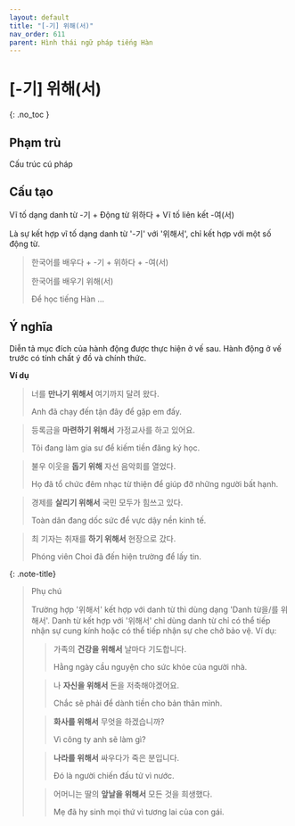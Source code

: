 ```yaml
---
layout: default
title: "[-기] 위해(서)"
nav_order: 611
parent: Hình thái ngữ pháp tiếng Hàn
---
```


# [-기] 위해(서)
{: .no_toc }

## Phạm trù

Cấu trúc cú pháp

## Cấu tạo

Vĩ tố dạng danh từ -기 + Động từ 위하다 + Vĩ tố liên kết -여(서)

Là sự kết hợp vĩ tố dạng danh từ '-기' với '위해서', chỉ kết hợp với một số động từ.

> 한국어를 배우다 + -기 + 위하다 + -여(서)
>
> 한국어를 배우기 위해(서)
>
> Để học tiếng Hàn ...

## Ý nghĩa

Diễn tả mục đích của hành động được thực hiện ở vế sau. Hành động ở vế trước có tính chất ý đồ và chính thức.

**Ví dụ**

> 너를 **만나기 위해서** 여기까지 달려 왔다.
>
> Anh đã chạy đến tận đây để gặp em đấy.

> 등록금을 **마련하기 위해서** 가정교사를 하고 있어요.
>
> Tôi đang làm gia sư để kiếm tiền đăng ký học.

> 불우 이웃을 **돕기 위해** 자선 음악회를 열었다.
>
> Họ đã tổ chức đêm nhạc từ thiện để giúp đỡ những người bất hạnh.

> 경제를 **살리기 위해서** 국민 모두가 힘쓰고 있다.
>
> Toàn dân đang dốc sức để vực dậy nền kinh tế.

> 최 기자는 취재를 **하기 위해서** 현장으로 갔다.
>
> Phóng viên Choi đã đến hiện trường để lấy tin.

{: .note-title}
> Phụ chú
>
> Trường hợp '위해서' kết hợp với danh từ thì dùng dạng 'Danh từ을/를 위해서'. Danh từ kết hợp với '위해서' chỉ dùng danh từ chỉ có thể tiếp nhận sự cung kính hoặc có thể tiếp nhận sự che chở bảo vệ. Ví dụ:
>> 가족의 **건강을 위해서** 날마다 기도합니다.
>>
>> Hằng ngày cầu nguyện cho sức khỏe của người nhà.
>
>> 나 **자신을 위해서** 돈을 저축해야겠어요.
>>
>> Chắc sẽ phải để dành tiền cho bản thân mình.
>
>> **화사를 위해서** 무엇을 하겠습니까?
>>
>> Vì công ty anh sẽ làm gì?
>
>> **나라를 위해서** 싸우다가 죽은 분입니다.
>>
>> Đó là người chiến đấu tử vì nước.
>
>> 어머니는 딸의 **앞날을 위해서** 모든 것을 희생했다.
>>
>> Mẹ đã hy sinh mọi thứ vì tương lai của con gái.